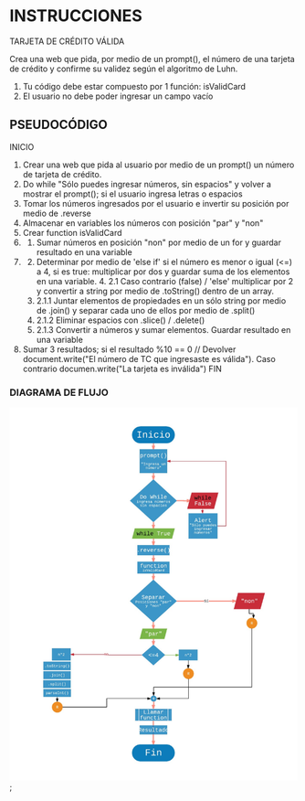 # INSTRUCCIONES
TARJETA DE CRÉDITO VÁLIDA

Crea una web que pida, por medio de un prompt(), el número de una tarjeta de crédito y confirme su validez según el algoritmo de Luhn.

1. Tu código debe estar compuesto por 1 función: isValidCard
2. El usuario no debe poder ingresar un campo vacío

## PSEUDOCÓDIGO

INICIO
1. Crear una web que pida al usuario por medio de un prompt() un número de tarjeta de crédito.
  1. Do while "Sólo puedes ingresar números, sin espacios" y volver a mostrar el prompt(); si el usuario ingresa letras o espacios
2. Tomar los números ingresados por el usuario e invertir su posición por medio de .reverse
3. Almacenar en variables los números con posición "par" y "non"
4. Crear function isValidCard
  4. 1. Sumar números en posición "non" por medio de un for y guardar resultado en una variable
  4. 2. Determinar por medio de 'else if' si el número es menor o igual (<=) a 4, si es true: multiplicar por dos y guardar suma de los elementos en una variable.
    4. 2.1 Caso contrario (false) / 'else' multiplicar por 2 y convertir a string por medio de .toString() dentro de un array.
      4. 2.1.1 Juntar elementos de propiedades en un sólo string por medio de .join() y separar cada uno de ellos por medio de .split()
      4. 2.1.2 Eliminar espacios con .slice() / .delete()
      4. 2.1.3 Convertir a números y sumar elementos. Guardar resultado en una variable
5. Sumar 3 resultados; si el resultado %10 == 0 // Devolver document.write("El número de TC que ingresaste es válida"). Caso contrario documen.write("La tarjeta es inválida")
FIN

### DIAGRAMA DE FLUJO
![Diagrama de flujo](diagrama-flujo-tarjeta.jpeg);
